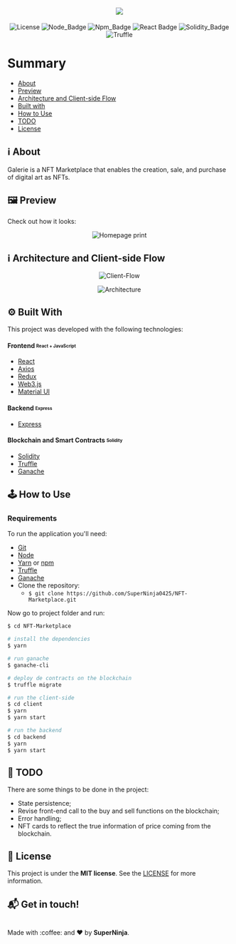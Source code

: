 <h1 align=center>
<img src="https://res.cloudinary.com/SuperNinja/image/upload/v1630406853/NFT/banner_npzzzz.png" />
</h1>

<div align="center">
  
![License](https://img.shields.io/badge/license-MIT-737CA1?style=flat-square) 
![Node_Badge](https://img.shields.io/badge/node-14.16.1-green?style=flat-square)
![Npm_Badge](https://img.shields.io/badge/npm-6.14.12-yellow?style=flat-square)
![React Badge](https://img.shields.io/badge/React-17.0.2-45b8d8?style=flat-square)
![Solidity_Badge](https://img.shields.io/badge/Solidity-%5E8.0.0-363636?style=flat-square)
![Truffle](https://img.shields.io/badge/Truffle-5.3.14-F0E8E0?style=flat-square)
</div>

# Summary

- [About](#about)
- [Preview](#preview)
- [Architecture and Client-side Flow](#architecture)
- [Built with](#technologies)
- [How to Use](#how-to-use)
- [TODO](#todo)
- [License](#license)

<a id='about'/>

## :information_source: About

Galerie is a NFT Marketplace that enables the creation, sale, and purchase of digital art as NFTs.

<a id='preview'/>

## :framed_picture: Preview

Check out how it looks:

<p align="center">
 <img alt="Homepage print"   src="https://res.cloudinary.com/SuperNinja/image/upload/v1630412771/NFT/galerie-homepage_kznhvx.png" >
<p />

<a id='architecture' />

## :information_source: Architecture and Client-side Flow

<p align="center">
  <img alt="Client-Flow"src="https://res.cloudinary.com/SuperNinja/image/upload/v1626701427/NFT/client-side-flow_iqhq9a.png">
<p />

<p align="center">
  <img alt="Architecture"src="https://res.cloudinary.com/SuperNinja/image/upload/v1626701440/NFT/arquitechure_hunzuw.png">
<p />

<a id='technologies'/>

## :gear: Built With

This project was developed with the following technologies:

#### **Frontend** <sub><sup>React + JavaScript</sup></sub>

- [React](https://pt-br.reactjs.org/)
- [Axios](https://github.com/axios/axios)
- [Redux](https://redux.js.org/)
- [Web3.js](https://web3js.readthedocs.io/en/v1.3.4/)
- [Material UI](https://material-ui.com/pt/)

#### **Backend** <sub><sup>Express</sup></sub>

- [Express](https://expressjs.com/pt-br/)

#### **Blockchain and Smart Contracts** <sub><sup>Solidity</sup></sub>

- [Solidity](https://docs.soliditylang.org/)
- [Truffle](https://www.trufflesuite.com/)
- [Ganache](https://www.trufflesuite.com/ganache)

<a id='how-to-use'/>

## :joystick: How to Use

### Requirements

To run the application you'll need:

- [Git](https://git-scm.com)
- [Node](https://nodejs.org/)
- [Yarn](https://yarnpkg.com/) or [npm](https://www.npmjs.com/)
- [Truffle](https://www.trufflesuite.com/)
- [Ganache](https://www.trufflesuite.com/ganache)
- Clone the repository:
  - `$ git clone https://github.com/SuperNinja0425/NFT-Marketplace.git `

Now go to project folder and run:

```bash
$ cd NFT-Marketplace

# install the dependencies
$ yarn

# run ganache
$ ganache-cli

# deploy de contracts on the blockchain
$ truffle migrate

# run the client-side
$ cd client
$ yarn
$ yarn start

# run the backend
$ cd backend
$ yarn
$ yarn start
```

<a id='todo'/>

## :page_with_curl: TODO

There are some things to be done in the project:

- State persistence;
- Revise front-end call to the buy and sell functions on the blockchain;
- Error handling;
- NFT cards to reflect the true information of price coming from the blockchain.

<a id='license'/>

## :page_with_curl: License

This project is under the **MIT license**. See the [LICENSE](https://github.com/SuperNinja0425/NFT-Marketplace/blob/master/LICENSE) for more information.

## :mailbox_with_mail: Get in touch!

<br/>
  Made with :coffee: and ❤️ by <b>SuperNinja</b>.
<p/>
